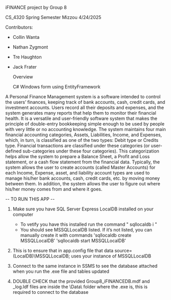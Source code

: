 iFINANCE project by Group 8 


CS_4320 Spring Semester Mizzou
4/24/2025

Contributors:
- Collin Wanta
- Nathan Zygmont
- Tre Haughton
- Jack Frater

  Overview

  C# Windows form using EntityFramework

A Personal Finance Management system is a software intended to control the users’ finances,
keeping track of bank accounts, cash, credit cards, and investment accounts. Users record all their deposits
and expenses, and the system generates many reports that help them to monitor their financial health. It
is a versatile and user-friendly software system that makes the principle of double-entry bookkeeping simple
enough to be used by people with very little or no accounting knowledge. The system maintains four
main financial accounting categories, Assets, Liabilities, Income, and Expenses, which, in turn, is classified
as one of the two types: Debit type or Credits type. Financial transactions are classified under these
categories (or user-defined sub-categories under these four categories). This categorization helps allow the
system to prepare a Balance Sheet, a Profit and Loss statement, or a cash flow statement from the financial
data. Typically, the system allows the user to create accounts (called Master Accounts) for each Income,
Expense, asset, and liability account types are used to manage his/her bank accounts, cash, credit cards,
etc. by moving money between them. In addition, the system allows the user to figure out where his/her
money comes from and where it goes.


-- TO RUN THIS APP --

1) Make sure you have SQL Server Express LocalDB installed on your computer
     - To vetify you have this installed run the command " sqllocaldb i "
     - You should see MSSQLLocalDB listed.
      If it’s not listed, you can manually create it with commands 
      'sqllocaldb create MSSQLLocalDB'
      'sqllocaldb start MSSQLLocalDB'

2) This is to ensure that in app.config file that data source=(LocalDB)\MSSQLLocalDB; uses your instance of MSSQLLocalDB
3) Connect to the same instance in SSMS to see the database attached when you run the .exe file and tables updated
4) DOUBLE CHECK that the provided Group8_iFINANCEDB.mdf and _log.ldf files are inside the \Data\ folder where the .exe is, this is required to connect to the database
